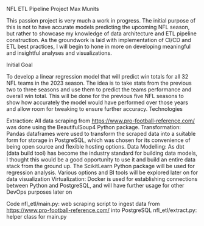 NFL ETL Pipeline Project
Max Munits

This passion project is very much a work in progress. The initial purpose of this is not to have accurate models predicting the upcoming NFL season, but rather to showcase my knowledge of data architecture and ETL pipeline construction. As the groundwork is laid with implementation of CI/CD and ETL best practices, I will begin to hone in more on developing meaningful and insightful analyses and visualizations.

Initial Goal

To develop a linear regression model that will predict win totals for all 32 NFL teams in the 2023 season. The idea is to take stats from the previous two to three seasons and use them to predict the teams performance and overall win total. This will be done for the previous five NFL seasons to show how accurately the model would have performed over those years and allow room for tweaking to ensure further accuracy.
Technologies 

Extraction: 	All data scraping from https://www.pro-football-reference.com/ was done using the BeautifulSoup4 Python package. 
Transformation:	Pandas dataframes were used to transform the scraped data into a suitable form for storage in PostgreSQL, which was chosen for its convenience of being open source and flexible hosting options.
Data Modelling:	As dbt (data build tool) has become the industry standard for building data models, I thought this would be a good opportunity to use it and build an entire data stack from the ground up. The ScikitLearn Python package will be used for regression analysis. Various options and BI tools will be explored later on for data visualization
Virtualization:	Docker is used for establishing connections between Python and PostgreSQL, and will have further usage for other DevOps purposes later on

Code
nfl_etl/main.py: web scraping script to ingest data from https://www.pro-football-reference.com/ into PostgreSQL
nfl_etl/extract.py:	helper class for main.py
